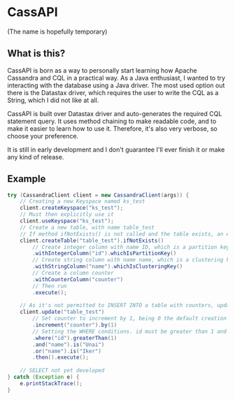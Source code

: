 # CassAPI

(The name is hopefully temporary)

## What is this?

CassAPI is born as a way to personally start learning how Apache Cassandra and CQL in a practical way. As a Java enthusiast, I wanted to try interacting with the database using a Java driver. The most used option out there is the Datastax driver, which requires the user to write the CQL as a String, which I did not like at all.

CassAPI is built over Datastax driver and auto-generates the required CQL statement query. It uses method chaining to make readable code, and to make it easier to learn how to use it. Therefore, it's also very verbose, so choose your preference.

It is still in early development and I don't guarantee I'll ever finish it or make any kind of release.

## Example

```java
try (CassandraClient client = new CassandraClient(args)) {
    // Creating a new Keyspace named ks_test
    client.createKeyspace("ks_test");
    // Must then explicitly use it
    client.useKeyspace("ks_test");
    // Create a new table, with name table_test
    // If method ifNotExists() is not called and the table exists, an exception will occur
    client.createTable("table_test").ifNotExists()
        // Create integer column with name ID, which is a partition key
        .withIntegerColumn("id").whichIsPartitionKey()
        // Create string column with name name, which is a clustering key
        .withStringColumn("name").whichIsClusteringKey()
        // Create a column counter
        .withCounterColumn("counter")
        // Then run
        .execute();
        
    // As it's not permitted to INSERT INTO a table with counters, update the new table
    client.update("table_test")
        // Set counter to increment by 1, being 0 the default creation value
        .increment("counter").by(1)
        // Setting the WHERE conditions. id must be greater than 1 and name can be either "Unai" or "Iker"
        .where("id").greaterThan(1)
        .and("name").is("Unai")
        .or("name").is("Iker")
        .then().execute();
        
    // SELECT not yet developed
} catch (Exception e) {
    e.printStackTrace();
}
```
